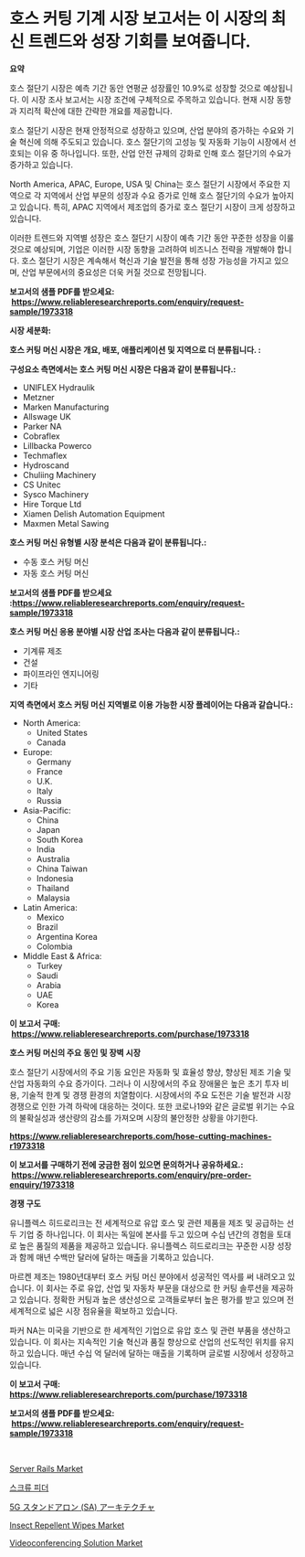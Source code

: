 <p><h1>호스 커팅 기계 시장 보고서는 이 시장의 최신 트렌드와 성장 기회를 보여줍니다.</h1></p><p><strong>요약</strong></p>
<p><p>호스 절단기 시장은 예측 기간 동안 연평균 성장률인 10.9%로 성장할 것으로 예상됩니다. 이 시장 조사 보고서는 시장 조건에 구체적으로 주목하고 있습니다. 현재 시장 동향과 지리적 확산에 대한 간략한 개요를 제공합니다.</p><p>호스 절단기 시장은 현재 안정적으로 성장하고 있으며, 산업 분야의 증가하는 수요와 기술 혁신에 의해 주도되고 있습니다. 호스 절단기의 고성능 및 자동화 기능이 시장에서 선호되는 이유 중 하나입니다. 또한, 산업 안전 규제의 강화로 인해 호스 절단기의 수요가 증가하고 있습니다.</p><p>North America, APAC, Europe, USA 및 China는 호스 절단기 시장에서 주요한 지역으로 각 지역에서 산업 부문의 성장과 수요 증가로 인해 호스 절단기의 수요가 높아지고 있습니다. 특히, APAC 지역에서 제조업의 증가로 호스 절단기 시장이 크게 성장하고 있습니다.</p><p>이러한 트렌드와 지역별 성장은 호스 절단기 시장이 예측 기간 동안 꾸준한 성장을 이룰 것으로 예상되며, 기업은 이러한 시장 동향을 고려하여 비즈니스 전략을 개발해야 합니다. 호스 절단기 시장은 계속해서 혁신과 기술 발전을 통해 성장 가능성을 가지고 있으며, 산업 부문에서의 중요성은 더욱 커질 것으로 전망됩니다.</p></p>
<p><strong>보고서의 샘플 PDF를 받으세요: &nbsp;<a href="https://www.reliableresearchreports.com/enquiry/request-sample/1973318">https://www.reliableresearchreports.com/enquiry/request-sample/1973318</a></strong></p>
<p><strong>시장 세분화:</strong></p>
<p><strong> 호스 커팅 머신 시장은 개요, 배포, 애플리케이션 및 지역으로 더 분류됩니다. :</strong></p>
<p><strong>구성요소 측면에서는 호스 커팅 머신 시장은 다음과 같이 분류됩니다.:</strong></p>
<p><ul><li>UNIFLEX Hydraulik</li><li>Metzner</li><li>Marken Manufacturing</li><li>Allswage UK</li><li>Parker NA</li><li>Cobraflex</li><li>Lillbacka Powerco</li><li>Techmaflex</li><li>Hydroscand</li><li>Chuliing Machinery</li><li>CS Unitec</li><li>Sysco Machinery</li><li>Hire Torque Ltd</li><li>Xiamen Delish Automation Equipment</li><li>Maxmen Metal Sawing</li></ul></p>
<p><strong> 호스 커팅 머신 유형별 시장 분석은 다음과 같이 분류됩니다.:</strong></p>
<p><ul><li>수동 호스 커팅 머신</li><li>자동 호스 커팅 머신</li></ul></p>
<p><strong>보고서의 샘플 PDF를 받으세요 :<a href="https://www.reliableresearchreports.com/enquiry/request-sample/1973318">https://www.reliableresearchreports.com/enquiry/request-sample/1973318</a></strong></p>
<p><strong> 호스 커팅 머신 응용 분야별 시장 산업 조사는 다음과 같이 분류됩니다.:</strong></p>
<p><ul><li>기계류 제조</li><li>건설</li><li>파이프라인 엔지니어링</li><li>기타</li></ul></p>
<p><strong>지역 측면에서 호스 커팅 머신 지역별로 이용 가능한 시장 플레이어는 다음과 같습니다.:</strong></p>
<p><ul>
    <li>
        North America:
        <ul>
            <li>United States</li>
            <li>Canada</li>
        </ul>
    </li>
    <li>
        Europe:
        <ul>
            <li>Germany</li>
            <li>France</li>
            <li>U.K.</li>
            <li>Italy</li>
            <li>Russia</li>
        </ul>
    </li>
    <li>
        Asia-Pacific:
        <ul>
            <li>China</li>
            <li>Japan</li>
            <li>South Korea</li>
            <li>India</li>
            <li>Australia</li>
            <li>China Taiwan</li>
            <li>Indonesia</li>
            <li>Thailand</li>
            <li>Malaysia</li>
        </ul>
    </li>
    <li>
        Latin America:
        <ul>
            <li>Mexico</li>
            <li>Brazil</li>
            <li>Argentina Korea</li>
            <li>Colombia</li>
        </ul>
    </li>
    <li>
        Middle East & Africa:
        <ul>
            <li>Turkey</li>
            <li>Saudi</li>
            <li>Arabia</li>
            <li>UAE</li>
            <li>Korea</li>
        </ul>
    </li>
    </ul></p>
<p><strong>이 보고서 구매: &nbsp;<a href="https://www.reliableresearchreports.com/purchase/1973318">https://www.reliableresearchreports.com/purchase/1973318</a></strong></p>
<p><strong>호스 커팅 머신의 주요 동인 및 장벽 시장</strong></p>
<p><p>호스 절단기 시장에서의 주요 기동 요인은 자동화 및 효율성 향상, 향상된 제조 기술 및 산업 자동화의 수요 증가이다. 그러나 이 시장에서의 주요 장애물은 높은 초기 투자 비용, 기술적 한계 및 경쟁 환경의 치열함이다. 시장에서의 주요 도전은 기술 발전과 시장 경쟁으로 인한 가격 하락에 대응하는 것이다. 또한 코로나19와 같은 글로벌 위기는 수요의 불확실성과 생산량의 감소를 가져오며 시장의 불안정한 상황을 야기한다.</p></p>
<p><strong><a href="https://www.reliableresearchreports.com/hose-cutting-machines-r1973318">https://www.reliableresearchreports.com/hose-cutting-machines-r1973318</a></strong></p>
<p><strong>이 보고서를 구매하기 전에 궁금한 점이 있으면 문의하거나 공유하세요.: &nbsp;<a href="https://www.reliableresearchreports.com/enquiry/pre-order-enquiry/1973318">https://www.reliableresearchreports.com/enquiry/pre-order-enquiry/1973318</a></strong></p>
<p><strong>경쟁 구도</strong></p>
<p><p>유니플렉스 히드로리크는 전 세계적으로 유압 호스 및 관련 제품을 제조 및 공급하는 선두 기업 중 하나입니다. 이 회사는 독일에 본사를 두고 있으며 수십 년간의 경험을 토대로 높은 품질의 제품을 제공하고 있습니다. 유니플렉스 히드로리크는 꾸준한 시장 성장과 함께 매년 수백만 달러에 달하는 매출을 기록하고 있습니다.</p><p>마르켄 제조는 1980년대부터 호스 커팅 머신 분야에서 성공적인 역사를 써 내려오고 있습니다. 이 회사는 주로 유압, 산업 및 자동차 부문을 대상으로 한 커팅 솔루션을 제공하고 있습니다. 정확한 커팅과 높은 생산성으로 고객들로부터 높은 평가를 받고 있으며 전 세계적으로 넓은 시장 점유율을 확보하고 있습니다.</p><p>파커 NA는 미국을 기반으로 한 세계적인 기업으로 유압 호스 및 관련 부품을 생산하고 있습니다. 이 회사는 지속적인 기술 혁신과 품질 향상으로 산업의 선도적인 위치를 유지하고 있습니다. 매년 수십 억 달러에 달하는 매출을 기록하며 글로벌 시장에서 성장하고 있습니다.</p></p>
<p><strong>이 보고서 구매: &nbsp; <a href="https://www.reliableresearchreports.com/purchase/1973318">https://www.reliableresearchreports.com/purchase/1973318</a></strong></p>
<p><strong>보고서의 샘플 PDF를 받으세요: &nbsp;<a href="https://www.reliableresearchreports.com/enquiry/request-sample/1973318">https://www.reliableresearchreports.com/enquiry/request-sample/1973318</a></strong><strong></strong></p>
<p>&nbsp;</p>
<p><p><a href="https://github.com/nathandecarvalho/Market-Research-Report-List-3/blob/main/server-rails-market.md">Server Rails Market</a></p><p><a href="https://github.com/chupp85/Market-Research-Report-List-1/blob/main/304915374861.md">스크류 피더</a></p><p><a href="https://github.com/SkylarDaniel70/Market-Research-Report-List-1/blob/main/465037780277.md">5G スタンドアロン (SA) アーキテクチャ</a></p><p><a href="https://issuu.com/reportprime-2/docs/insect-repellent-wipes-market-size-2030.pptx">Insect Repellent Wipes Market</a></p><p><a href="https://github.com/kosella/Market-Research-Report-List-3/blob/main/videoconferencing-solution-market.md">Videoconferencing Solution Market</a></p></p>